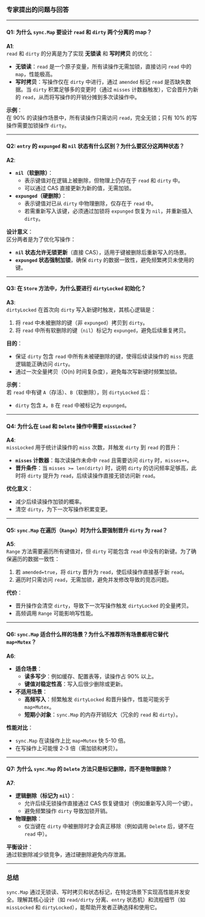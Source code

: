 ### 专家提出的问题与回答

---

#### **Q1: 为什么 `sync.Map` 要设计 `read` 和 `dirty` 两个分离的 map？**

**A1**:  
`read` 和 `dirty` 的分离是为了实现 **无锁读** 和 **写时拷贝** 的优化：

- **无锁读**：`read` 是一个原子变量，所有读操作无需加锁，直接访问 `read` 中的 `map`，性能极高。
- **写时拷贝**：写操作仅在 `dirty` 中进行，通过 `amended` 标记 `read` 是否缺失数据。当 `dirty` 积累足够多的变更时（通过 `misses` 计数器触发），它会晋升为新的 `read`，从而将写操作的开销分摊到多次读操作中。

**示例**：  
在 90% 的读操作场景中，所有读操作只需访问 `read`，完全无锁；只有 10% 的写操作需要加锁操作 `dirty`。

---

#### **Q2: `entry` 的 `expunged` 和 `nil` 状态有什么区别？为什么要区分这两种状态？**

**A2**:

- **`nil`（软删除）**：
  - 表示键值对在逻辑上被删除，但物理上仍存在于 `read` 和 `dirty` 中。
  - 可以通过 CAS 直接更新为新的值，无需加锁。
- **`expunged`（硬删除）**：
  - 表示键值对已从 `dirty` 中物理删除，仅存在于 `read` 中。
  - 若需重新写入该键，必须通过加锁将 `expunged` 恢复为 `nil`，并重新插入 `dirty`。

**设计意义**：  
区分两者是为了优化写操作：

- **`nil` 状态允许无锁更新**（直接 CAS），适用于键被删除后重新写入的场景。
- **`expunged` 状态强制加锁**，确保 `dirty` 的数据一致性，避免频繁拷贝未使用的键。

---

#### **Q3: 在 `Store` 方法中，为什么要进行 `dirtyLocked` 初始化？**

**A3**:  
`dirtyLocked` 在首次向 `dirty` 写入新键时触发，其核心逻辑是：

1. 将 `read` 中未被删除的键（非 `expunged`）拷贝到 `dirty`。
2. 将 `read` 中所有软删除的键（`nil`）标记为 `expunged`，避免后续重复拷贝。

**目的**：

- 保证 `dirty` 包含 `read` 中所有未被硬删除的键，使得后续读操作的 `miss` 兜底逻辑能正确访问 `dirty`。
- 通过一次全量拷贝（O(n) 时间复杂度），避免每次写新键时频繁加锁。

**示例**：  
若 `read` 中有键 `A`（存活）、`B`（软删除），则 `dirtyLocked` 后：

- `dirty` 包含 `A`，`B` 在 `read` 中被标记为 `expunged`。

---

#### **Q4: 为什么在 `Load` 和 `Delete` 操作中需要 `missLocked`？**

**A4**:  
`missLocked` 用于统计读操作的 `miss` 次数，并触发 `dirty` 到 `read` 的晋升：

- **`misses` 计数器**：每次读操作未命中 `read` 且需要访问 `dirty` 时，`misses++`。
- **晋升条件**：当 `misses >= len(dirty)` 时，说明 `dirty` 的访问频率足够高，此时将 `dirty` 提升为 `read`，后续读操作直接无锁访问新 `read`。

**优化意义**：

- 减少后续读操作加锁的概率。
- 清空 `dirty`，为下一次写操作积累变更。

---

#### **Q5: `sync.Map` 在遍历（`Range`）时为什么要强制晋升 `dirty` 为 `read`？**

**A5**:  
`Range` 方法需要遍历所有键值对，但 `dirty` 可能包含 `read` 中没有的新键。为了确保遍历的数据一致性：

1. 若 `amended=true`，将 `dirty` 晋升为 `read`，使后续操作直接基于新 `read`。
2. 遍历时只需访问 `read`，无需加锁，避免并发修改导致的竞态问题。

**代价**：

- 晋升操作会清空 `dirty`，导致下一次写操作触发 `dirtyLocked` 的全量拷贝。
- 高频调用 `Range` 可能影响写性能。

---

#### **Q6: `sync.Map` 适合什么样的场景？为什么不推荐所有场景都用它替代 `map+Mutex`？**

**A6**:

- **适合场景**：
  - **读多写少**：例如缓存、配置表等，读操作占 90% 以上。
  - **键值对稳定性高**：写入后很少删除或更新。
- **不适用场景**：
  - **高频写入**：频繁触发 `dirtyLocked` 和晋升操作，性能可能劣于 `map+Mutex`。
  - **短期小对象**：`sync.Map` 的内存开销较大（冗余的 `read` 和 `dirty`）。

**性能对比**：

- `sync.Map` 在读操作上比 `map+Mutex` 快 5-10 倍。
- 在写操作上可能慢 2-3 倍（需加锁和拷贝）。

---

#### **Q7: 为什么 `sync.Map` 的 `Delete` 方法只是标记删除，而不是物理删除？**

**A7**:

- **逻辑删除（标记为 `nil`）**：
  - 允许后续无锁操作直接通过 CAS 恢复键值对（例如重新写入同一个键）。
  - 避免频繁操作 `dirty` 导致加锁开销。
- **物理删除**：
  - 仅当键在 `dirty` 中被删除时才会真正移除（例如调用 `Delete` 后，键不在 `read` 中）。

**平衡设计**：  
通过软删除减少锁竞争，通过硬删除避免内存泄漏。

---

### 总结

`sync.Map` 通过无锁读、写时拷贝和状态标记，在特定场景下实现高性能并发安全。理解其核心设计（如 `read/dirty` 分离、`entry` 状态机）和流程细节（如 `missLocked` 和 `dirtyLocked`），能帮助开发者正确选择和使用它。
